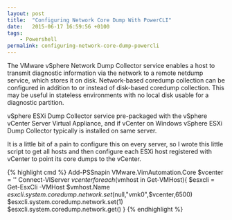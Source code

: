 ```yaml
---
layout: post
title:  "Configuring Network Core Dump With PowerCLI"
date:   2015-06-17 16:59:56 +0100
tags:
    - Powershell
permalink: configuring-network-core-dump-powercli
---
```

The VMware vSphere Network Dump Collector service enables a host to transmit diagnostic information via the 
network to a remote netdump service, which stores it on disk. Network-based coredump collection can be configured 
in addition to or instead of disk-based coredump collection. This may be useful in stateless environments with 
no local disk usable for a diagnostic partition.

vSphere ESXi Dump Collector service pre-packaged with the vSphere vCenter Server Virtual Appliance, and if 
vCenter on Windows vSphere ESXi Dump Collector typically is installed on same server.

It is a little bit of a pain to configure this on every server, so I wrote this little script to get all 
hosts and then configure each ESXi host registered with vCenter to point its core dumps to the vCenter.

{% highlight cmd %}
Add-PSSnapin VMware.VimAutomation.Core
$vcenter = ''
Connect-VIServer $vcenter
foreach($vmhost in Get-VMHost){
$esxcli = Get-EsxCli -VMHost $vmhost.Name
$esxcli.system.coredump.network.set($null,"vmk0",$vcenter,6500)
$esxcli.system.coredump.network.set(1)
$esxcli.system.coredump.network.get()
}
{% endhighlight %}
